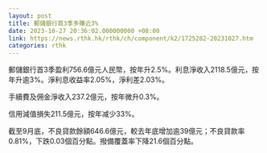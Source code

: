 ```yaml
---
layout: post
title: 郵儲銀行首3季多賺近3%
date: 2023-10-27 20:36:02.000000000 +08:00
link: https://news.rthk.hk/rthk/ch/component/k2/1725282-20231027.htm
categories: rthk
---
```


郵儲銀行首3季盈利756.6億元人民幣，按年升2.5%。利息淨收入2118.5億元，按年升逾3%。淨利息收益率2.05%，淨利差2.03%。

手續費及佣金淨收入237.2億元，按年微升0.3%。

信用減值損失211.5億元，按年减少33%。

截至9月底，不良貸款餘額646.6億元，較去年底增加逾39億元；不良貸款率0.81%，下跌0.03個百分點。撥備覆蓋率下降21.6個百分點。
